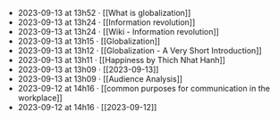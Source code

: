 - 2023-09-13 at 13h52 · [[What is globalization]]
- 2023-09-13 at 13h24 · [[Information revolution]]
- 2023-09-13 at 13h24 · [[Wiki - Information revolution]]
- 2023-09-13 at 13h15 · [[Globalization]]
- 2023-09-13 at 13h12 · [[Globalization - A Very Short Introduction]]
- 2023-09-13 at 13h11 · [[Happiness by Thich Nhat Hanh]]
- 2023-09-13 at 13h09 · [[2023-09-13]]
- 2023-09-13 at 13h09 · [[Audience Analysis]]
- 2023-09-12 at 14h16 · [[common purposes for communication in the workplace]]
- 2023-09-12 at 14h16 · [[2023-09-12]]
